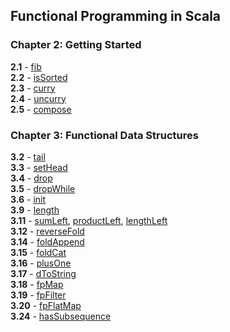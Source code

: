 ## Functional Programming in Scala
### Chapter 2: Getting Started
**2.1** - [fib](ch2/01_fib.scala)<br>
**2.2** - [isSorted](ch2/02_isSorted.scala)<br>
**2.3** - [curry](ch2/03_curry.scala)<br>
**2.4** - [uncurry](ch2/04_uncurry.scala)<br>
**2.5** - [compose](ch2/05_compose.scala)<br>

### Chapter 3: Functional Data Structures
**3.2** - [tail](ch3/02_tail.scala)<br>
**3.3** - [setHead](ch3/03_setHead.scala)<br>
**3.4** - [drop](ch3/04_drop.scala)<br>
**3.5** - [dropWhile](ch3/05_dropWhile.scala)<br>
**3.6** - [init](ch3/06_init.scala)<br>
**3.9** - [length](ch3/09_length.scala)<br>
**3.11** - [sumLeft](ch3/11_sumLeft.scala), [productLeft](ch3/11_productLeft.scala), [lengthLeft](ch3/11_lengthLeft.scala)<br>
**3.12** - [reverseFold](ch3/12_reverseFold.scala)<br>
**3.14** - [foldAppend](ch3/14_foldAppend.scala)<br>
**3.15** - [foldCat](ch3/15_foldCat.scala)<br>
**3.16** - [plusOne](ch3/16_plusOne.scala)<br>
**3.17** - [dToString](ch3/17_dToString.scala)<br>
**3.18** - [fpMap](ch3/18_fpMap.scala)<br>
**3.19** - [fpFilter](ch3/19_fpFilter.scala)<br>
**3.20** - [fpFlatMap](ch3/20_fpFlatMap.scala)<br>
**3.24** - [hasSubsequence](ch3/24_hasSubsequence.scala)<br>
